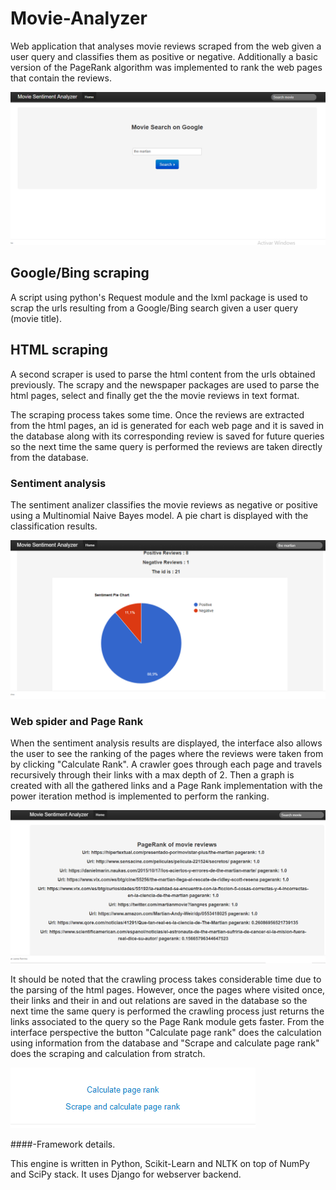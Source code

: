 # Movie-Analyzer

Web application that analyses movie reviews scraped from the web given a user query and classifies them as positive or negative. 
Additionally a basic version of the PageRank algorithm was implemented to rank the web pages that contain the reviews. 

![home](home.png)

## Google/Bing scraping

A script using python's Request module and the lxml package is used to 
scrap the urls resulting from a Google/Bing search given a user query (movie title).


## HTML scraping

A second scraper is used to parse the html content from the urls obtained previously.
The scrapy and the newspaper packages are used to parse the html pages, select and finally get the
the movie reviews in text format. 

The scraping process takes some time. Once the reviews are extracted from the html pages, 
an id is generated for each web page and it is saved in the database along with its corresponding review is saved
for future queries so the next time the same query is performed the reviews are taken directly from
the database.


### Sentiment analysis
The sentiment analizer classifies the movie reviews as negative or positive using a Multinomial Naive Bayes model.
A pie chart is displayed with the classification results.

![sentiment analizer](sentiment_analizer.png)

### Web spider and Page Rank
When the sentiment analysis results are displayed, the interface also allows the user to see the ranking 
of the pages where the reviews were taken from by clicking "Calculate Rank".
A crawler goes through each page and travels recursively through their links with a max depth of 2. Then a graph is 
created with all the gathered links and a Page Rank implementation with the power iteration method is implemented to 
perform the ranking.

![page rank](page_rank.png)

It should be noted that the crawling process takes considerable time due to the parsing of the html pages. However, once
the pages where visited once, their links and their in and out relations are saved in the database so the
next time the same query is performed the crawling process just returns the links associated to the query so the Page Rank module
gets faster. From the interface perspective the button "Calculate page rank" does the calculation using information from the database and "Scrape and calculate page rank" 
does the scraping and calculation from stratch.

![page rank](page_rank2.png)

####-Framework details.

This engine is written in Python, Scikit-Learn and NLTK on top of NumPy and SciPy stack. It uses Django for webserver backend.


